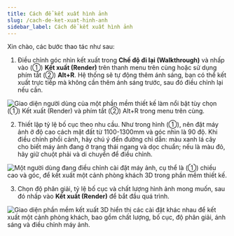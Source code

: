 ```yaml
---
title: Cách để kết xuất hình ảnh
slug: /cach-de-ket-xuat-hinh-anh
sidebar_label: Cách để kết xuất hình ảnh
---
```


Xin chào, các bước thao tác như sau:

1. Điều chỉnh góc nhìn kết xuất trong **Chế độ đi lại (Walkthrough)** và nhấp vào (①) **Kết xuất (Render)** trên thanh menu trên cùng hoặc sử dụng phím tắt (②) **Alt+R**. Hệ thống sẽ tự động thêm ánh sáng, bạn có thể kết xuất trực tiếp mà không cần thêm ánh sáng trước, sau đó điều chỉnh lại nếu cần.

![Giao diện người dùng của một phần mềm thiết kế làm nổi bật tùy chọn (①) Kết xuất (Render) và phím tắt (②) Alt+R trong menu trên cùng.](https://storage.googleapis.com/jegavn_kb/image_jegavn/271.1.png)

2. Thiết lập tỷ lệ bố cục theo nhu cầu. Như trong hình (①), nên đặt máy ảnh ở độ cao cách mặt đất từ 1100-1300mm và góc nhìn là 90 độ. Khi điều chỉnh phối cảnh, hãy chú ý đến đường chỉ dẫn: màu xanh lá cây cho biết máy ảnh đang ở trạng thái ngang và dọc chuẩn; nếu là màu đỏ, hãy giữ chuột phải và di chuyển để điều chỉnh.

![Một người dùng đang điều chỉnh cài đặt máy ảnh, cụ thể là (①) chiều cao và góc, để kết xuất một cảnh phòng khách 3D trong phần mềm thiết kế.](https://storage.googleapis.com/jegavn_kb/image_jegavn/271.2.png)

3. Chọn độ phân giải, tỷ lệ bố cục và chất lượng hình ảnh mong muốn, sau đó nhấp vào **Kết xuất (Render)** để bắt đầu quá trình.

![Giao diện phần mềm kết xuất 3D hiển thị các cài đặt khác nhau để kết xuất một cảnh phòng khách, bao gồm chất lượng, bố cục, độ phân giải, ánh sáng và điều chỉnh máy ảnh.](https://storage.googleapis.com/jegavn_kb/image_jegavn/271.3.png)